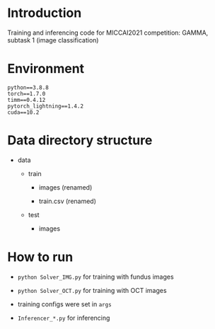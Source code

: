 # Introduction

Training and inferencing code for MICCAI2021 competition: GAMMA, subtask 1 (image classification)

# Environment

```
python==3.8.8
torch==1.7.0
timm==0.4.12
pytorch_lightning==1.4.2
cuda==10.2
```

# Data directory structure

- data

    - train

        - images (renamed)

        - train.csv (renamed)

    - test

        - images

# How to run

- `python Solver_IMG.py` for training with fundus images

- `python Solver_OCT.py` for training with OCT images

- training configs were set in `args`

- `Inferencer_*.py` for inferencing